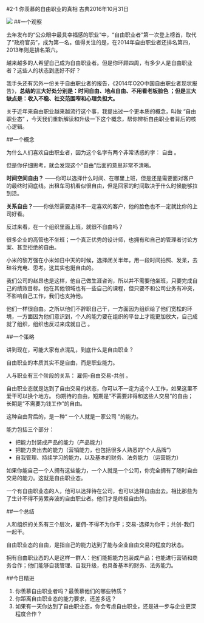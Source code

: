 #2-1 你羡慕的自由职业的真相
古典2016年10月31日

![](./_image/WechatIMG21.png)
##一个观察

去年发布的“公众眼中最具幸福感的职业”中，“自由职业者”第一次登上榜首，取代了“政府官员”，成为第一名。值得关注的是，在2014年自由职业者还排名第四，2013年则是排名第六。

越来越多的人希望自己成为自由职业者。但是你环顾四周，有多少人是自由职业者？这些人的状态到底好不好？

我手头还有另外一份关于自由职业者的报告，《2014年O2O中国自由职业者现状报告》，**总结的三大好处分别是：时间自由、地点自由、不用看老板脸色 ；但是三大缺点是：收入不稳、社交范围窄和心理负担大。**

关于近年来自由职业越来越流行这个事，我提出过一个更本质的概念，叫做 “自由职业态” ，今天我们重新解读和升级一下这个概念，帮你辨析自由职业者背后的核心逻辑。

##一个概念

为什么人们喜欢自由职业者，因为这个名字有两个非常诱惑的字： 自由 。

但是你仔细思考，就会发现这个“自由”后面的意思非常不清晰。

**时间空间自由？** ——你可以选择什么时间、在哪里上班，但是还是需要面对客户的最终时间底线。出租车司机看似很自由，但是回家的时间取决于什么时候能够拉到活。

**关系自由？**——你依然需要选择不一定喜欢的客户，他的脸色也不一定就比你的上司好看。

反过来看，在一个组织里面上班，就很不自由吗？

很多企业的高管也不坐班；一个真正优秀的设计师，也拥有和自己的管理者讨论方案、甚至拒绝的自由。

小米的黎万强在小米如日中天的时候，选择闭关半年，用一段时间拍照、发呆，去硅谷充电、思考。这其实也挺自由的。

我们公司的赵昂也是这样，他自己做生涯咨询，所以并不需要他坐班，只要完成自己的绩效目标。他在其他领域也有一些自己的课程，但只要不和公司业务有冲突，不影响自己工作，我们也支持他。

他们一样很自由。之所以他们不辞职自己干，一方面因为组织给了他们宽松的环境，一方面因为他们意识到，个人的能力要在组织的平台上才能更加放大，自己成就了组织，组织也反过来成就自己 。

##一个策略

讲到现在，可能大家有点混乱，到底什么是自由职业？

自由职业的本质其实不是自由，而是职业能力。

人与职业有三个阶段的关系： 雇佣-自由交易-共创 。

自由职业态就是达到了自由交易的状态，你可以不一定为这个人工作，如果这里不爱干可以换个地方。
你期待的自由，短期是“不需要非得和这些人交易”的自由；长期是“不需要为钱工作”的自由。

这种自由背后的，是一种“ 一个人就是一家公司 ”的能力。

能力包括三个部分：
- 把能力封装成产品的能力（产品能力）
- 把能力卖出去的能力（营销能力，也包括很多人熟悉的“个人品牌”）
- 自我管理、持续学习的能力，以及基本的财务、法务能力 （运营能力）

如果你能自己一个人拥有这些能力，一个人就是一个公司，你完全拥有了随时自由交易的能力。这就是自由职业态。

一个有自由职业态的人，他可以选择待在公司，也可以选择自由出去。相比那些为了生计不得不劳累奔波的自由职业者。他们才是终极自由的。

##一个总结

人和组织的关系有三个层次，雇佣-不得不为你干；交易-选择为你干；共创-我们一起干。

自由职业态的自由，是指自己的能力达到了能与企业自由交易的程度的状态。

拥有自由职业态的人是这样一群人：他们能把能力包装成产品；也能进行营销和商务合作；他们能够自我管理、自我升级，也具备基本的财务、法务能力。

##今日精进
1. 你羡慕自由职业者吗？最羡慕他们的哪些特质？
2. 你距离自由职业态的能力要求，还差多远？
3. 如果有一天你达到了自由职业态，你会考虑自由职业，还是进一步与企业更深程度合作？